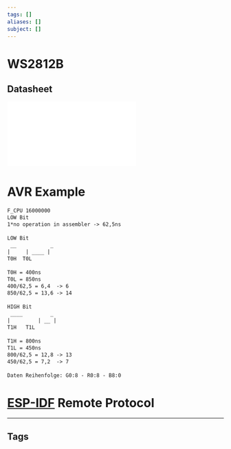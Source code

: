 ```yaml
---
tags: []
aliases: []
subject: []
---
```


# WS2812B
## Datasheet
![WS2812B](datasheets/WS2812B.pdf)
# AVR Example
```
F_CPU 16000000
LOW Bit
1*no operation in assembler -> 62,5ns

LOW Bit
 __	          _
|     | ____ |
T0H  T0L

T0H = 400ns
T0L = 850ns
400/62,5 = 6,4	-> 6
850/62,5 = 13,6 -> 14

HIGH Bit
 ____		  _
|         | __ |
T1H	  T1L

T1H = 800ns
T1L = 450ns
800/62,5 = 12,8 -> 13
450/62,5 = 7,2	-> 7

Daten Reihenfolge: G0:8 - R0:8 - B8:0

```

# [ESP-IDF](../software-technik/IoT/ESP-IDF.md) Remote Protocol

---
## Tags